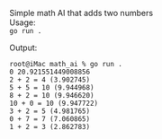Simple math AI that adds two numbers  
Usage:  
```go run .``` 
  
   
Output:  
```
root@iMac math_ai % go run .
0 20.921551449008856
2 + 2 = 4 (3.902745)
5 + 5 = 10 (9.944968)
8 + 2 = 10 (9.946620)
10 + 0 = 10 (9.947722)
3 + 2 = 5 (4.981765)
0 + 7 = 7 (7.060865)
1 + 2 = 3 (2.862783)

```